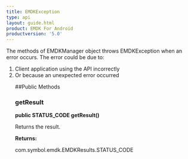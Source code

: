 ```yaml
---
title: EMDKException
type: api
layout: guide.html
product: EMDK For Android
productversion: '5.0'
---
```



The methods of EMDKManager object throws EMDKException when an error
 occurs. The error could be due to:
 <ol>
 <li>Client application using the API incorrectly
 <li>Or because an unexpected error occurred

##Public Methods

### getResult

**public STATUS_CODE getResult()**

Returns the result.

**Returns:**

com.symbol.emdk.EMDKResults.STATUS_CODE





